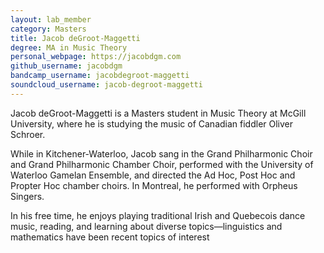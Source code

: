 ```yaml
---
layout: lab_member
category: Masters
title: Jacob deGroot-Maggetti
degree: MA in Music Theory
personal_webpage: https://jacobdgm.com
github_username: jacobdgm
bandcamp_username: jacobdegroot-maggetti
soundcloud_username: jacob-degroot-maggetti
---
```


Jacob deGroot-Maggetti is a Masters student in Music Theory at McGill University, where he is studying the music of Canadian fiddler Oliver Schroer.

While in Kitchener-Waterloo, Jacob sang in the Grand Philharmonic Choir and Grand Philharmonic Chamber Choir, performed with the University of Waterloo Gamelan Ensemble, and directed the Ad Hoc, Post Hoc and Propter Hoc chamber choirs. In Montreal, he performed with Orpheus Singers.

In his free time, he enjoys playing traditional Irish and Quebecois dance music, reading, and learning about diverse topics—linguistics and mathematics have been recent topics of interest